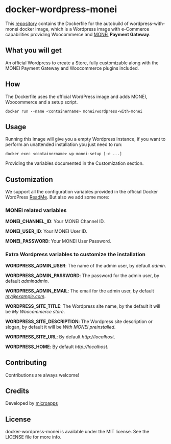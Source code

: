 # docker-wordpress-monei
This [repository](https://github.com/MONEI/docker-wordpress-monei) contains the Dockerfile for the autobuild of wordpress-with-monei docker image, which is a Wordpress image with e-Commerce capabilities providing Woocommerce and [MONEI](https://monei.net/) **Payment Gateway**.

## What you will get
An official Wordpress to create a Store, fully customizable along with the MONEI Payment Gateway and Woocommerce plugins included.

## How
The Dockerfile uses the official WordPress image and adds MONEI, Woocommerce and a setup script.

    docker run --name <containername> monei/wordpress-with-monei

## Usage
Running this image will give you a empty Wordpress instance, if you want to perform an unattended installation you just need to run:
    
    docker exec <containername> wp-monei-setup [-e ...]

Providing the variables documented in the Customization section. 

## Customization
We support all the configuration variables provided in the official Docker WordPress [ReadMe](https://github.com/docker-library/docs/tree/master/wordpress). 
But also we add some more:

### MONEI related variables

**MONEI_CHANNEL_ID**: Your MONEI Channel ID.

**MONEI_USER_ID**: Your MONEI User ID.

**MONEI_PASSWORD**: Your MONEI User Password.


### Extra Wordpress variables to customize the installation

**WORDPRESS_ADMIN_USER**: The name of the admin user, by default *admin*.

**WORDPRESS_ADMIN_PASSWORD**: The password for the admin user, by default *adminadmin*.

**WORDPRESS_ADMIN_EMAIL**: The email for the admin user, by default *my@example.com*.

**WORDPRESS_SITE_TITLE**: The Wordpress site name, by the default it will be *My Woocommerce store*.

**WORDPRESS_SITE_DESCRIPTION**: The Wordpress site description or slogan, by default it will be *With MONEI preinstalled*.

**WORDPRESS_SITE_URL**: By default *http://localhost*.

**WORDPRESS_HOME**: By default *http://localhost*.


## Contributing
Contributions are always welcome!

## Credits
Developed by [microapps](http://microapps.com/)

## License
docker-wordpress-monei is available under the MIT license. See the LICENSE file for more info.
